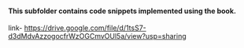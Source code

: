 #### This subfolder contains code snippets implemented using the book. <br>
link- https://drive.google.com/file/d/1tsS7-d3dMdvAzzogocfrWzOGCmvOUl5a/view?usp=sharing
